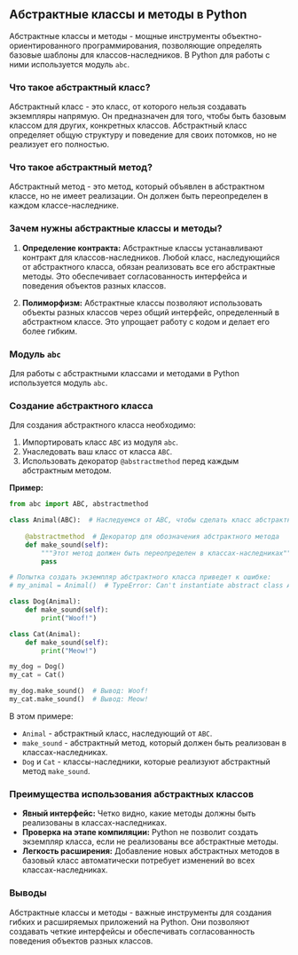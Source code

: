## Абстрактные классы и методы в Python

Абстрактные классы и методы - мощные инструменты объектно-ориентированного программирования, позволяющие определять базовые шаблоны для классов-наследников. В Python для работы с ними используется модуль `abc`.

### Что такое абстрактный класс?

Абстрактный класс - это класс, от которого нельзя создавать экземпляры напрямую. Он предназначен для того, чтобы быть базовым классом для других, конкретных классов. Абстрактный класс определяет общую структуру и поведение для своих потомков, но не реализует его полностью.

### Что такое абстрактный метод?

Абстрактный метод - это метод, который объявлен в абстрактном классе, но не имеет реализации. Он должен быть переопределен в каждом классе-наследнике.

### Зачем нужны абстрактные классы и методы?

1. **Определение контракта:** Абстрактные классы устанавливают контракт для классов-наследников. Любой класс, наследующийся от абстрактного класса, обязан реализовать все его абстрактные методы. Это обеспечивает согласованность интерфейса и поведения объектов разных классов.

2. **Полиморфизм:** Абстрактные классы позволяют использовать объекты разных классов через общий интерфейс, определенный в абстрактном классе. Это упрощает работу с кодом и делает его более гибким.

### Модуль `abc`

Для работы с абстрактными классами и методами в Python используется модуль `abc`. 

### Создание абстрактного класса

Для создания абстрактного класса необходимо:

1. Импортировать класс `ABC` из модуля `abc`.
2. Унаследовать ваш класс от класса `ABC`.
3. Использовать декоратор `@abstractmethod` перед каждым абстрактным методом.

**Пример:**

```python
from abc import ABC, abstractmethod

class Animal(ABC):  # Наследуемся от ABC, чтобы сделать класс абстрактным
    
    @abstractmethod  # Декоратор для обозначения абстрактного метода
    def make_sound(self):
        """Этот метод должен быть переопределен в классах-наследниках"""
        pass

# Попытка создать экземпляр абстрактного класса приведет к ошибке:
# my_animal = Animal()  # TypeError: Can't instantiate abstract class Animal with abstract method make_sound

class Dog(Animal):
    def make_sound(self):
        print("Woof!")

class Cat(Animal):
    def make_sound(self):
        print("Meow!")

my_dog = Dog()
my_cat = Cat()

my_dog.make_sound()  # Вывод: Woof!
my_cat.make_sound()  # Вывод: Meow!
```

В этом примере:

* `Animal` - абстрактный класс, наследующий от `ABC`.
* `make_sound` - абстрактный метод, который должен быть реализован в классах-наследниках.
* `Dog` и `Cat` - классы-наследники, которые реализуют абстрактный метод `make_sound`.

### Преимущества использования абстрактных классов

* **Явный интерфейс:**  Четко видно, какие методы должны быть реализованы в классах-наследниках.
* **Проверка на этапе компиляции:**  Python не позволит создать экземпляр класса, если не реализованы все абстрактные методы.
* **Легкость расширения:**  Добавление новых абстрактных методов в базовый класс автоматически потребует изменений во всех классах-наследниках.

### Выводы

Абстрактные классы и методы - важные инструменты для создания гибких и расширяемых приложений на Python. Они позволяют создавать четкие интерфейсы и обеспечивать согласованность поведения объектов разных классов. 
